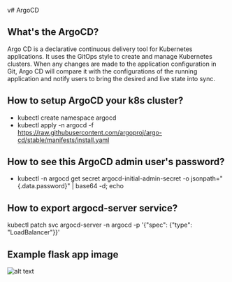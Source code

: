 v# ArgoCD

## What's the ArgoCD?

Argo CD is a declarative continuous delivery tool for Kubernetes applications. 
It uses the GitOps style to create and manage Kubernetes clusters. When any changes are made to the application configuration in Git, Argo CD will compare it with the configurations of the running application and notify users to bring the desired and live state into sync.

## How to setup ArgoCD your k8s cluster?

- kubectl create namespace argocd
- kubectl apply -n argocd -f https://raw.githubusercontent.com/argoproj/argo-cd/stable/manifests/install.yaml

## How to see this ArgoCD admin user's password?

- kubectl -n argocd get secret argocd-initial-admin-secret -o jsonpath="{.data.password}" | base64 -d; echo

## How to export argocd-server service?

kubectl patch svc argocd-server -n argocd -p '{"spec": {"type": "LoadBalancer"}}'

## Example flask app image

![alt text](https://github.com/MelihSelamiUrkmezz/ArgoCD-Examples/blob/main/Images/ex-argo.png)
